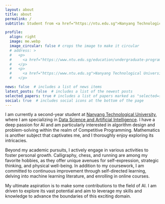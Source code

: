 ```yaml
---
layout: about
title: about
permalink: /
subtitle: Student from <a href="https://ntu.edu.sg">Nanyang Technological University</a>

profile:
  align: right
  image: me.webp
  image_circular: false # crops the image to make it circular
  # address: >
  #   <p>
  #     <a href="https://www.ntu.edu.sg/education/undergraduate-programme/bachelor-of-science-in-data-science-artificial-intelligence">Data Science and Artificial Intelligence</a>
  #   </p>
  #   <p>
  #     <a href="https://www.ntu.edu.sg">Nanyang Technological University</a>
  #   </p>

news: false  # includes a list of news items
latest_posts: false  # includes a list of the newest posts
selected_papers: true # includes a list of papers marked as "selected={true}"
social: true  # includes social icons at the bottom of the page
---
```


I am currently a second-year student at [Nanyang Technological University](https://www.ntu.edu.sg/), where I am specializing in [Data Science and Artificial Intelligence](https://www.ntu.edu.sg/education/undergraduate-programme/bachelor-of-science-in-data-science-artificial-intelligence). I have a deep passion for AI and am particularly interested in algorithm design and problem-solving within the realm of Competitive Programming. Mathematics is another subject that captivates me, and I thoroughly enjoy exploring its intricacies.

Beyond my academic pursuits, I actively engage in various activities to foster personal growth. Calligraphy, chess, and running are among my favorite hobbies, as they offer unique avenues for self-expression, strategic thinking, and physical well-being. In addition to my coursework, I am committed to continuous improvement through self-directed learning, delving into machine learning literature, and enrolling in online courses.

My ultimate aspiration is to make some contributions to the field of AI. I am driven to explore its vast potential and aim to leverage my skills and knowledge to advance the boundaries of this exciting domain.

<!-- Write your biography here. Tell the world about yourself. Link to your favorite [subreddit](http://reddit.com). You can put a picture in, too. The code is already in, just name your picture `prof_pic.jpg` and put it in the `img/` folder.

Put your address / P.O. box / other info right below your picture. You can also disable any of these elements by editing `profile` property of the YAML header of your `_pages/about.md`. Edit `_bibliography/papers.bib` and Jekyll will render your [publications page](/al-folio/publications/) automatically.

Link to your social media connections, too. This theme is set up to use [Font Awesome icons](http://fortawesome.github.io/Font-Awesome/) and [Academicons](https://jpswalsh.github.io/academicons/), like the ones below. Add your Facebook, Twitter, LinkedIn, Google Scholar, or just disable all of them. -->
